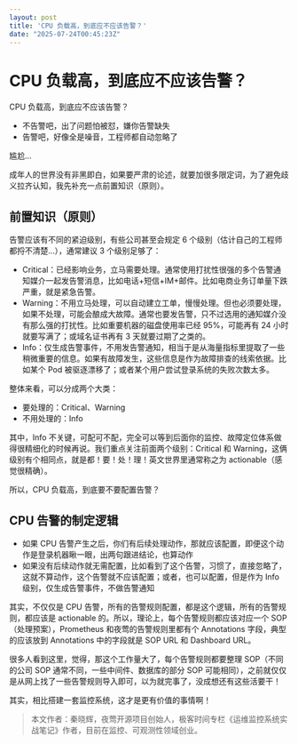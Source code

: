 ```yaml
---
layout: post
title: 'CPU 负载高，到底应不应该告警？'
date: "2025-07-24T00:45:23Z"
---
```

CPU 负载高，到底应不应该告警？
=================

CPU 负载高，到底应不应该告警？

*   不告警吧，出了问题怕被怼，嫌你告警缺失
*   告警吧，好像全是噪音，工程师都自动忽略了

尴尬...

成年人的世界没有非黑即白，如果要严肃的论述，就要加很多限定词，为了避免歧义拉齐认知，我先补充一点前置知识（原则）。

前置知识（原则）
--------

告警应该有不同的紧迫级别，有些公司甚至会规定 6 个级别（估计自己的工程师都捋不清楚...），通常建议 3 个级别足够了：

*   Critical：已经影响业务，立马需要处理。通常使用打扰性很强的多个告警通知媒介一起发告警消息，比如电话+短信+IM+邮件。比如电商业务订单量下跌严重，就是紧急告警。
*   Warning：不用立马处理，可以自动建立工单，慢慢处理。但也必须要处理，如果不处理，可能会酿成大故障。通常也要发告警，只不过选用的通知媒介没有那么强的打扰性。比如重要机器的磁盘使用率已经 95%，可能再有 24 小时就要写满了；或域名证书再有 3 天就要过期了之类的。
*   Info：仅生成告警事件，不用发告警通知，相当于是从海量指标里提取了一些稍微重要的信息。如果有故障发生，这些信息是作为故障排查的线索依据。比如某个 Pod 被驱逐漂移了；或者某个用户尝试登录系统的失败次数太多。

整体来看，可以分成两个大类：

*   要处理的：Critical、Warning
*   不用处理的：Info

其中，Info 不关键，可配可不配，完全可以等到后面你的监控、故障定位体系做得很精细化的时候再说。我们重点关注前面两个级别：Critical 和 Warning，这俩级别有个相同点，就是都！要！处！理！英文世界里通常称之为 actionable（感觉很精确）。

所以，CPU 负载高，到底要不要配置告警？

CPU 告警的制定逻辑
-----------

*   如果 CPU 告警产生之后，你们有后续处理动作，那就应该配置，即便这个动作是登录机器瞅一眼，出两句跟进结论，也算动作
*   如果没有后续动作就无需配置，比如看到了这个告警，习惯了，直接忽略了，这就不算动作，这个告警就不应该配置；或者，也可以配置，但是作为 Info 级别，仅生成告警事件，不做告警通知

其实，不仅仅是 CPU 告警，所有的告警规则配置，都是这个逻辑，所有的告警规则，都应该是 actionable 的。所以，理论上，每个告警规则都应该对应一个 SOP（处理预案），Prometheus 和夜莺的告警规则里都有个 Annotations 字段，典型的应该放到 Annotations 中的字段就是 SOP URL 和 Dashboard URL。

很多人看到这里，觉得，那这个工作量大了，每个告警规则都要整理 SOP（不同的公司 SOP 通常不同，一些中间件、数据库的部分 SOP 可能相同），之前就仅仅是从网上找了一些告警规则导入即可，以为就完事了，没成想还有这些活要干！

其实，相比搭建一套监控系统，这才是更有价值的事情啊！

> 本文作者：秦晓辉，夜莺开源项目创始人，极客时间专栏《运维监控系统实战笔记》作者，目前在监控、可观测性领域创业。